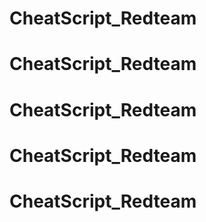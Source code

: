 # CheatScript_Redteam
# CheatScript_Redteam
# CheatScript_Redteam
# CheatScript_Redteam
# CheatScript_Redteam
